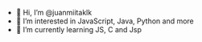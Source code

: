 - 👋 Hi, I’m @juanmiitaklk
- 👀 I’m interested in JavaScript, Java, Python and more
- 🌱 I’m currently learning JS, C and Jsp


<!---
juanmiitaklk/juanmiitaklk is a ✨ special ✨ repository because its `README.md` (this file) appears on your GitHub profile.
You can click the Preview link to take a look at your changes.
--->
